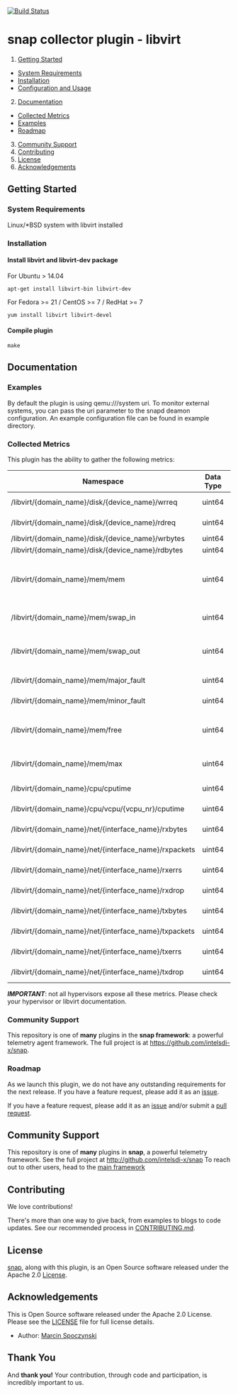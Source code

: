 [![Build Status](https://api.travis-ci.com/intelsdi-x/snap-plugin-collector-libvirt.svg?token=FhmCtm9AdqhSXoSbqxo2&branch=master)](https://travis-ci.com/intelsdi-x/snap-plugin-collector-libvirt )
# snap collector plugin - libvirt

1. [Getting Started](#getting-started)
  * [System Requirements](#system-requirements)
  * [Installation](#installation)
  * [Configuration and Usage](configuration-and-usage)
2. [Documentation](#documentation)
  * [Collected Metrics](#collected-metrics)
  * [Examples](#examples)
  * [Roadmap](#roadmap)
3. [Community Support](#community-support)
4. [Contributing](#contributing)
5. [License](#license)
6. [Acknowledgements](#acknowledgements)

## Getting Started

### System Requirements

Linux/*BSD system with libvirt installed

### Installation

#### Install libvirt and libvirt-dev package

For Ubuntu > 14.04
```
apt-get install libvirt-bin libvirt-dev
```
For Fedora >= 21 / CentOS >= 7 / RedHat >= 7
```
yum install libvirt libvirt-devel
```

#### Compile plugin
```
make
```

## Documentation

### Examples

By default the plugin is using qemu:///system uri. To monitor external
systems, you can pass the uri parameter to the snapd deamon configuration.
An example configuration file can be found in example directory.


### Collected Metrics
This plugin has the ability to gather the following metrics:

Namespace | Data Type | Description
----------|-----------|-----------------------
/libvirt/{domain_name}/disk/{device_name}/wrreq| uint64|Write Requests
/libvirt/{domain_name}/disk/{device_name}/rdreq| uint64|Read Requests
/libvirt/{domain_name}/disk/{device_name}/wrbytes| uint64|Write Bytes
/libvirt/{domain_name}/disk/{device_name}/rdbytes| uint64|Read Bytes
/libvirt/{domain_name}/mem/mem| uint64|Amount of memory specified on domain creation
/libvirt/{domain_name}/mem/swap_in| uint64|Amount of memory swapped in
/libvirt/{domain_name}/mem/swap_out| uint64|Amount of memory swapped out
/libvirt/{domain_name}/mem/major_fault| uint64|Number of major faults
/libvirt/{domain_name}/mem/minor_fault| uint64|Number of minor faults
/libvirt/{domain_name}/mem/free| uint64|Total amount of free memory
/libvirt/{domain_name}/mem/max| uint64|Total amount of memory
/libvirt/{domain_name}/cpu/cputime| uint64|Cputime ( all vcpus )
/libvirt/{domain_name}/cpu/vcpu/{vcpu_nr}/cputime| uint64|Cputime for one vcpu
/libvirt/{domain_name}/net/{interface_name}/rxbytes| uint64|Bytes received
/libvirt/{domain_name}/net/{interface_name}/rxpackets| uint64|Packets received
/libvirt/{domain_name}/net/{interface_name}/rxerrs| uint64|Errors on receive
/libvirt/{domain_name}/net/{interface_name}/rxdrop| uint64|Drops on receive
/libvirt/{domain_name}/net/{interface_name}/txbytes| uint64|Bytes transmitted
/libvirt/{domain_name}/net/{interface_name}/txpackets| uint64|Packets transmitted
/libvirt/{domain_name}/net/{interface_name}/txerrs| uint64|Errors on transmit
/libvirt/{domain_name}/net/{interface_name}/txdrop| uint64|Drops on transmit

**_IMPORTANT_**: not all hypervisors expose all these metrics. Please check
your hypervisor or libvirt documentation.

### Community Support
This repository is one of **many** plugins in the **snap framework**: a powerful telemetry agent framework.
The full project is at https://github.com/intelsdi-x/snap.

### Roadmap
As we launch this plugin, we do not have any outstanding requirements for the next release. If you have a feature request, please add it as an [issue](https://github.com/intelsdi-x/snap-plugin-collector-libvirt/issues).

If you have a feature request, please add it as an [issue](https://github.com/intelsdi-x/snap-plugin-collector-libvirt/issues/new) and/or submit a [pull request](https://github.com/intelsdi-x/snap-plugin-collector-libvirt/pulls).

## Community Support
This repository is one of **many** plugins in **snap**, a powerful telemetry framework. See the full project at http://github.com/intelsdi-x/snap To reach out to other users, head to the [main framework](https://github.com/intelsdi-x/snap#community-support)

## Contributing
We love contributions!

There's more than one way to give back, from examples to blogs to code updates. See our recommended process in [CONTRIBUTING.md](CONTRIBUTING.md).

## License
[snap](http://github.com/intelsdi-x/snap), along with this plugin, is an Open Source software released under the Apache 2.0 [License](LICENSE).

## Acknowledgements
This is Open Source software released under the Apache 2.0 License. Please see the [LICENSE](LICENSE) file for full license details.

* Author: [Marcin Spoczynski](https://github.com/sandlbn/)

## Thank You
And **thank you!** Your contribution, through code and participation, is incredibly important to us.
